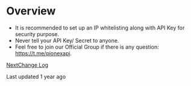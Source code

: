 # Overview

* It is recommended to set up an IP whitelisting along with API Key for security purpose.
* Never tell your API Key/ Secret to anyone.
* Feel free to join our Official Group if there is any question: <https://t.me/pionexapi>.

[NextChange Log](https://pionex-doc.gitbook.io/apidocs/readme/change-log)

Last updated 1 year ago
